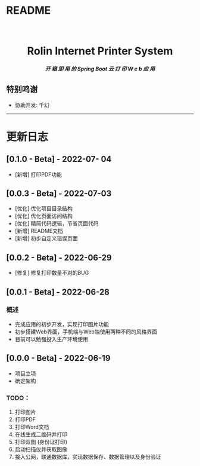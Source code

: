 # README

<div align="center">
    <br/>
  <h1 align="center">
    Rolin Internet Printer System
  </h1>
  <h5 align="center">
     开 箱 即 用 的 Spring Boot 云 打 印 W e b 应 用
  </h5>
</div>


## 特别鸣谢

- 协助开发: 千幻

---

# 更新日志

## [0.1.0 - Beta] - 2022-07- 04

- [新增] 打印PDF功能

## [0.0.3 - Beta] - 2022-07-03

- [优化] 优化项目目录结构
- [优化] 优化页面访问结构
- [优化] 精简代码逻辑，节省页面代码
- [新增] README文档
- [新增] 初步自定义错误页面

## [0.0.2 - Beta] - 2022-06-29

- [修复] 修复打印数量不对的BUG

## [0.0.1 - Beta] - 2022-06-28

### 概述

- 完成应用的初步开发，实现打印图片功能
- 初步搭建Web界面，手机端与Web端使用两种不同的风格界面
- 目前可以勉强投入生产环境使用

## [0.0.0 - Beta] - 2022-06-19

- 项目立项
- 确定架构

### TODO：

1. 打印图片
2. 打印PDF
3. 打印Word文档
4. 在线生成二维码并打印
5. 打印双图 (身份证打印)
6. 启动扫描仪并获取图像
7. 接入公网，联通数据库，实现数据保存、数据管理以及身份验证


